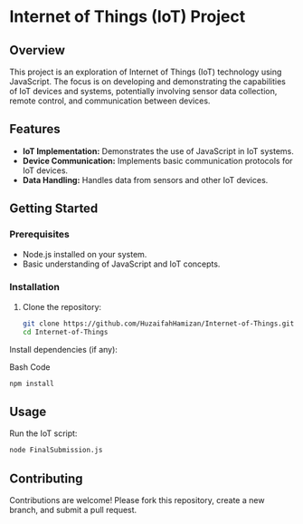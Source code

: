 # Internet of Things (IoT) Project

## Overview

This project is an exploration of Internet of Things (IoT) technology using JavaScript. The focus is on developing and demonstrating the capabilities of IoT devices and systems, potentially involving sensor data collection, remote control, and communication between devices.

## Features

- **IoT Implementation:** Demonstrates the use of JavaScript in IoT systems.
- **Device Communication:** Implements basic communication protocols for IoT devices.
- **Data Handling:** Handles data from sensors and other IoT devices.

## Getting Started

### Prerequisites

- Node.js installed on your system.
- Basic understanding of JavaScript and IoT concepts.

### Installation

1. Clone the repository:
   ```bash
   git clone https://github.com/HuzaifahHamizan/Internet-of-Things.git
   cd Internet-of-Things
   ```
Install dependencies (if any):

Bash Code
```bash
npm install
```

## Usage

Run the IoT script:
```bash
node FinalSubmission.js
```

## Contributing
Contributions are welcome! Please fork this repository, create a new branch, and submit a pull request.
